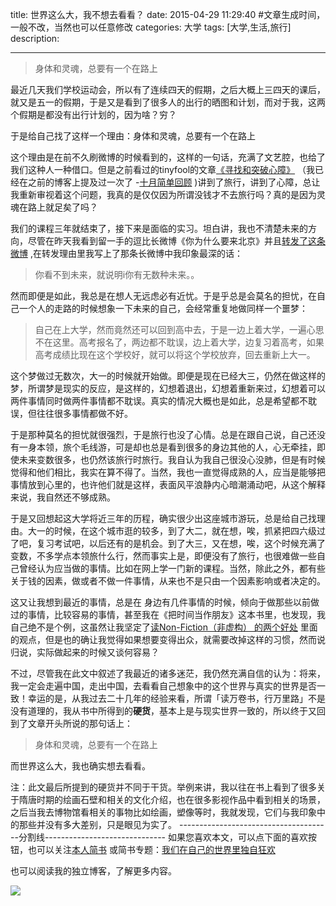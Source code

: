 title: 世界这么大，我不想去看看？
date: 2015-04-29 11:29:40 #文章生成时间，一般不改，当然也可以任意修改
categories:  大学
tags: [大学,生活,旅行] 
description: 

---

>身体和灵魂，总要有一个在路上

最近几天我们学校运动会，所以有了连续四天的假期，之后大概上三四天的课后，就又是五一的假期，于是又是看到了很多人的出行的晒图和计划，而对于我，这两个假期是都没有出行计划的，因为啥？穷？

于是给自己找了这样一个理由：身体和灵魂，总要有一个在路上

这个理由是在前不久刷微博的时候看到的，这样的一句话，充满了文艺腔，也给了我们这种人一种借口。但是之前看过的tinyfool的文章[《寻找和突破心障》](http://tiny4.org/blog/2014/10/1-mantal-limit/) （我已经在之前的博客上提及过一次了 -[十月简单回顾](http://hktkdy.com/2014/11/01/201411/1101/) )讲到了旅行，讲到了心障，总让我重新审视着这个问题，我真的是仅仅因为所谓没钱才不去旅行吗？真的是因为灵魂在路上就足矣了吗？

我们的课程三年就结束了，接下来是面临的实习。坦白讲，我也不清楚未来的方向，尽管在昨天我看到留一手的逗比长微博《你为什么要来北京》并且[转发了这条微博](http://hktkdy.com/2014/11/01/201411/1101/) ,在转发理由里我写上了那条长微博中我印象最深的话：
>你看不到未来，就说明i你有无数种未来。。 

然而即便是如此，我总是在想人无远虑必有近忧。于是乎总是会莫名的担忧，在自己一个人的走路的时候想象一下未来的自己，会经常重复地做同样一个噩梦：

>自己在上大学，然而竟然还可以回到高中去，于是一边上着大学，一遍心思不在这里。高考报名了，两边都不耽误，边上着大学，边复习着高考，如果高考成绩比现在这个学校好，就可以将这个学校放弃，回去重新上大一。

这个梦做过无数次，大一的时候就开始做。即便是现在已经大三，仍然在做这样的梦，所谓梦是现实的反应，是这样的，幻想着退出，幻想着重新来过，幻想着可以两件事情同时做两件事情都不耽误。真实的情况大概也是如此，总是希望都不耽误，但往往很多事情都做不好。

于是那种莫名的担忧就很强烈，于是旅行也没了心情。总是在跟自己说，自己还没有一身本领，旅个毛线游，可是却也总是看到很多的身边其他的人，心无牵挂，即使未来变数很多，也仍然该旅行时旅行。我自认为我自己很没心没肺，但是有时候觉得和他们相比，我实在算不得了。当然，我也一直觉得成熟的人，应当是能够把事情放到心里的，也许他们就是这样，表面风平浪静内心暗潮涌动吧，从这个解释来说，我自然还不够成熟。

于是又回想起这大学将近三年的历程，确实很少出这座城市游玩，总是给自己找理由。大一的时候，在这个城市逛的较多，到了大二，就在想，唉，抓紧把四六级过了吧，复习考试吧，以后还有的是机会。到了大三，又在想，唉，这个时候充满了变数，不多学点本领旅什么行，然而事实上是，即便没有了旅行，也很难做一些自己曾经认为应当做的事情。比如在网上学一门新的课程。当然，除此之外，都有些关于钱的因素，做或者不做一件事情，从来也不是只由一个因素影响或者决定的。

这又让我想到最近的事情，总是在 身边有几件事情的时候，倾向于做那些以前做过的事情，比较容易的事情，甚至我在《把时间当作朋友》这本书里，也发现，我自己绝不是个例，这虽然让我坚定了[读Non-Fiction（非虚构） 的两个好处](http://www.jianshu.com/p/812469540e4a)  里面的观点，但是也的确让我觉得如果想要变得出众，就需要改掉这样的习惯，然而说归说，实际做起来的时候又谈何容易？

不过，尽管我在此文中叙述了我最近的诸多迷茫，我仍然充满自信的认为：将来，我一定会走遍中国，走出中国，去看看自己想象中的这个世界与真实的世界是否一致！幸运的是，从我过去二十几年的经验来看，所谓「读万卷书，行万里路」不是没有道理的，我从书中所得到的**硬货**，基本上是与现实世界一致的，所以终于又回到了文章开头所说的那句话上：

>身体和灵魂，总要有一个在路上

而世界这么大，我也确实想去看看。

注：此文最后所提到的硬货并不同于干货。举例来讲，我以往在书上看到了很多关于隋唐时期的绘画石壁和相关的文化介绍，也在很多影视作品中看到相关的场景，之后当我去博物馆看相关的事物比如绘画，塑像等时，我就发现，它们与我印象中的那些并没有多大差别，只是眼见为实了。
--------------------------------------分割线------------------------------
如果您喜欢本文，可以点下面的喜欢按钮，也可以关注[本人简书](http://www.jianshu.com/users/1c26e9e36267/latest_articles)
或简书专题：[我们在自己的世界里独自狂欢](http://www.jianshu.com/collection/7b424559990a)

也可以阅读我的独立博客，了解更多内容。

[![](http://hktkdy.qiniudn.com/slogan.jpg)](http://hktkdy.com)
